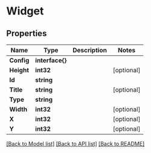 # Widget

## Properties

Name | Type | Description | Notes
------------ | ------------- | ------------- | -------------
**Config** | **interface{}** |  | 
**Height** | **int32** |  | [optional] 
**Id** | **string** |  | 
**Title** | **string** |  | [optional] 
**Type** | **string** |  | 
**Width** | **int32** |  | [optional] 
**X** | **int32** |  | [optional] 
**Y** | **int32** |  | [optional] 

[[Back to Model list]](../README.md#documentation-for-models) [[Back to API list]](../README.md#documentation-for-api-endpoints) [[Back to README]](../README.md)


